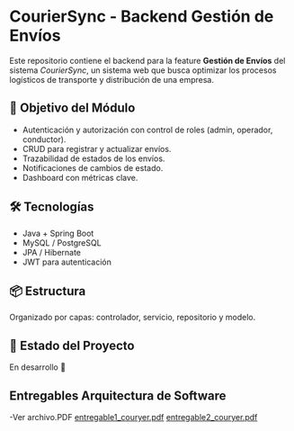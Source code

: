 # CourierSync - Backend Gestión de Envíos

Este repositorio contiene el backend para la feature **Gestión de Envíos** del sistema *CourierSync*, un sistema web que busca optimizar los procesos logísticos de transporte y distribución de una empresa.

## 🚀 Objetivo del Módulo

- Autenticación y autorización con control de roles (admin, operador, conductor).
- CRUD para registrar y actualizar envíos.
- Trazabilidad de estados de los envíos.
- Notificaciones de cambios de estado.
- Dashboard con métricas clave.

## 🛠️ Tecnologías

- Java + Spring Boot
- MySQL / PostgreSQL
- JPA / Hibernate
- JWT para autenticación

## 📦 Estructura

Organizado por capas: controlador, servicio, repositorio y modelo.

## 📌 Estado del Proyecto

En desarrollo 🚧

## Entregables Arquitectura de Software 
-Ver archivo.PDF 
[entregable1_couryer.pdf](https://github.com/user-attachments/files/20380094/entregable1_couryer.2.pdf) 
[entregable2_couryer.pdf](https://github.com/user-attachments/files/20380094/entregable1_couryer.2.pdf](https://github.com/Miguel-Agudelo/couriersync-backend-envios/blob/main/Entregable%20Sprint%202%20CodeFactory%20Arquitectura%20de%20Software.pdf)) 
